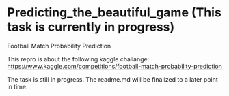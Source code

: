 # Predicting_the_beautiful_game (This task is currently in progress)
Football Match Probability Prediction

This repro is about the following kaggle challange:
https://www.kaggle.com/competitions/football-match-probability-prediction


The task is still in progress. 
The readme.md will be finalized to a later point in time.
